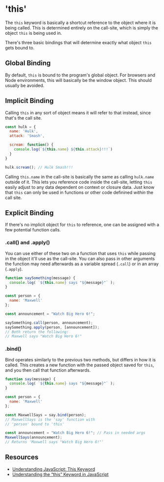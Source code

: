 # 'this'

The `this` keyword is basically a shortcut reference to the object where it is being called. This is determined entirely on the call-site, which is simply the object `this` is being used in.

There's three basic bindings that will determine exactly what object `this` gets bound to.

## Global Binding

By default, `this` is bound to the program's global object. For browsers and Node environments, this will basically be the window object. This should usually be avoided.

## Implicit Binding

Calling `this` in any sort of object means it will refer to that instead, since that's the call site.

```javascript
const hulk = {
  name: 'Hulk',
  attack: 'Smash',

  scream: function() {
    console.log(`${this.name} ${this.attack}!!!`)
  }
}

hulk.scream(); // Hulk Smash!!!
```

Calling `this.name` in the call-site is basically the same as calling `hulk.name` outside of it. This lets you reference code inside the call-site, letting `this` easily adjust to any data dependent on context or closure data. Just know that `this` can only be used in functions or other code definined _within_ the call site.

## Explicit Binding

If there's no implicit object for `this` to reference, one can be assigned with a few potential function calls.

### .call() and .apply()

You can use either of these two on a function that uses `this` while passing in the object it'll use as the call-site. You can also pass in other arguments the function may need afterwards as a variable spread (`.call`) or in an array (`.apply`).

```javascript
function saySomething(message) {
  console.log( `${this.name} says "${message}"` );
}

const person = {
  name: 'Maxwell'
};

const announcement = "Watch Big Hero 6!";

saySomething.call(person, announcement);
saySomething.apply(person, [announcement]);
// Both return the following:
// Maxwell says "Watch Big Hero 6!"
```

### .bind()

Bind operates similarly to the previous two methods, but differs in how it is called. This creates a new function with the passed object saved for `this`, and you then call that function afterwards.

```javascript
function say(message) {
  console.log( `${this.name} says "${message}"` );
}

const person = {
  name: 'Maxwell'
};

const MaxwellSays = say.bind(person);
// MaxwellSays is the 'say' function with
// 'person' bound to 'this'

const announcement = "Watch Big Hero 6!"; // Pass in needed args
MaxwellSays(announcement);
// Returns 'Maxwell says "Watch Big Hero 6!"'
```

## Resources

* [Understanding JavaScript: This Keyword](https://hackernoon.com/understanding-javascript-the-this-keyword-4de325d77f68)
* [Understanding the “this” Keyword in JavaScript](https://medium.com/quick-code/understanding-the-this-keyword-in-javascript-cb76d4c7c5e8)
